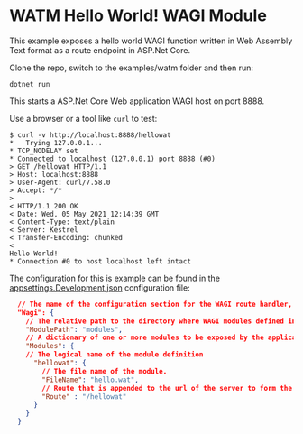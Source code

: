 # WATM Hello World! WAGI Module

This example exposes a hello world WAGI function written in Web Assembly Text format as a route endpoint in ASP.Net Core.

Clone the repo, switch to the examples/watm folder and then run:

``` Console
dotnet run
```

This starts a ASP.Net Core Web application WAGI host on port 8888.

Use a browser or a tool like `curl` to test:

``` Console
$ curl -v http://localhost:8888/hellowat
*   Trying 127.0.0.1...
* TCP_NODELAY set
* Connected to localhost (127.0.0.1) port 8888 (#0)
> GET /hellowat HTTP/1.1
> Host: localhost:8888
> User-Agent: curl/7.58.0
> Accept: */*
>
< HTTP/1.1 200 OK
< Date: Wed, 05 May 2021 12:14:39 GMT
< Content-Type: text/plain
< Server: Kestrel
< Transfer-Encoding: chunked
<
Hello World!
* Connection #0 to host localhost left intact
```

The configuration for this is example can be found in the [appsettings.Development.json](appsettings.Development.json) configuration file:

``` json
  // The name of the configuration section for the WAGI route handler, by default this is expected to be called Wagi.
  "Wagi": {
    // The relative path to the directory where WAGI modules defined in this configuration section are located.
    "ModulePath": "modules",
    // A dictionary of one or more modules to be exposed by the application
    "Modules": {
    // The logical name of the module definition
      "hellowat": {
        // The file name of the module.
        "FileName": "hello.wat",
        // Route that is appended to the url of the server to form the URL to access the module
        "Route" : "/hellowat"
      }
    }
  }

```
